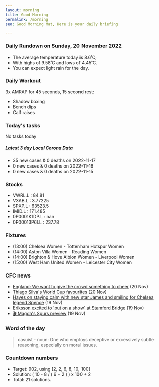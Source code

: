 ```yaml
---
layout: morning
title: Good Morning
permalink: /morning
seo: Good Morning Mat, Here is your daily briefing

---
```


<!-- weather_marker starts -->
### Daily Rundown on Sunday, 20 November 2022

- The average temperature today is 8.6˚C;
- With highs of 9.58˚C and lows of 4.45˚C.
- You can expect light rain for the day.

<!-- weather_marker ends -->

### Daily Workout
<!-- workout_marker starts -->
3x AMRAP for 45 seconds, 15 second rest:

- Shadow boxing
- Bench dips
- Calf raises

<!-- workout_marker ends -->

### Today's tasks
<!-- task_marker starts -->
No tasks today
<!-- task_marker ends -->

<!-- c19_marker starts -->
##### Latest 3 day Local Corona Data

- 35 new cases & 0 deaths on 2022-11-17
- 0 new cases & 0 deaths on 2022-11-16
- 0 new cases & 0 deaths on 2022-11-15

<!-- c19_marker ends -->

### Stocks

<!-- stocks_marker starts -->

- VWRL.L : 84.81
- V3AB.L : 3.77225
- SPXP.L : 63523.5
- IMID.L : 171.485
- 0P0001K1DP.L : nan
- 0P00013P6I.L : 237.78

<!-- stocks_marker ends -->

### Fixtures

<!-- sports_marker starts -->

<ul>
<li>(13:00) Chelsea Women - Tottenham Hotspur Women</li>
<li>(14:00) Aston Villa Women - Reading Women</li>
<li>(14:00) Brighton & Hove Albion Women - Liverpool Women</li>
<li>(15:00) West Ham United Women - Leicester City Women</li>
</ul>

<!-- sports_marker ends -->

### CFC news

<!-- cfc_marker starts -->
- [England: We want to give the crowd something to cheer](https://chelseafc.com/en/news/articlehttps://chelseafc.com/england-we-want-to-give-the-crowd-something-to-cheer) (20 Nov)
- [Thiago Silva's World Cup favourites](https://chelseafc.com/en/news/article/thiago-silvas-world-cup-favourites) (20 Nov)
- [Hayes on staying calm with new star James and smiling for Chelsea legend Spence](https://chelseafc.com/en/news/article/hayes-on-staying-calm-with-new-star-james-and-smiling-for-chelsea-legend) (19 Nov)
- [Eriksson excited to 'put on a show' at Stamford Bridge](https://chelseafc.com/en/news/article/eriksson-excited-to-put-on-a-show-at-stamford-bridge) (19 Nov)
- [🎬 Magda's Spurs preview](https://chelseafc.com/en/video/221118-magda-wt-16x9) (19 Nov)

<!-- cfc_marker ends -->

### Word of the day
<!-- word_marker starts -->

 > casuist - noun: One who employs deceptive or excessively subtle reasoning, especially on moral issues.

<!-- word_marker ends -->

### Countdown numbers
<!-- game_marker starts -->

- Target: 902, using [2, 2, 6, 8, 10, 100]
- Solution: ( 10 - 8 / ( 6 + 2 ) ) x 100 + 2
- Total: 21 solutions.

<!-- game_marker ends -->